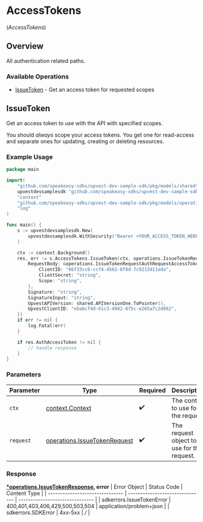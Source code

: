 # AccessTokens
(*AccessTokens*)

## Overview

All authentication related paths.

### Available Operations

* [IssueToken](#issuetoken) - Get an access token for requested scopes

## IssueToken

Get an access token to use with the API with specified scopes.

You should _always_ scope your access tokens. You get one for read-access and separate ones for updating, creating or deleting resources.

### Example Usage

```go
package main

import(
	"github.com/speakeasy-sdks/upvest-dev-sample-sdk/pkg/models/shared"
	upvestdevsamplesdk "github.com/speakeasy-sdks/upvest-dev-sample-sdk"
	"context"
	"github.com/speakeasy-sdks/upvest-dev-sample-sdk/pkg/models/operations"
	"log"
)

func main() {
    s := upvestdevsamplesdk.New(
        upvestdevsamplesdk.WithSecurity("Bearer <YOUR_ACCESS_TOKEN_HERE>"),
    )

    ctx := context.Background()
    res, err := s.AccessTokens.IssueToken(ctx, operations.IssueTokenRequest{
        RequestBody: &operations.IssueTokenRequestAuthRequestAccessToken{
            ClientID: "66f33cc6-ccf4-4562-8f8d-7c9213d11eda",
            ClientSecret: "string",
            Scope: "string",
        },
        Signature: "string",
        SignatureInput: "string",
        UpvestAPIVersion: shared.APIVersionOne.ToPointer(),
        UpvestClientID: "ebabcf4d-61c3-4942-875c-e265a7c2d062",
    })
    if err != nil {
        log.Fatal(err)
    }

    if res.AuthAccessToken != nil {
        // handle response
    }
}
```

### Parameters

| Parameter                                                                        | Type                                                                             | Required                                                                         | Description                                                                      |
| -------------------------------------------------------------------------------- | -------------------------------------------------------------------------------- | -------------------------------------------------------------------------------- | -------------------------------------------------------------------------------- |
| `ctx`                                                                            | [context.Context](https://pkg.go.dev/context#Context)                            | :heavy_check_mark:                                                               | The context to use for the request.                                              |
| `request`                                                                        | [operations.IssueTokenRequest](../../pkg/models/operations/issuetokenrequest.md) | :heavy_check_mark:                                                               | The request object to use for the request.                                       |


### Response

**[*operations.IssueTokenResponse](../../pkg/models/operations/issuetokenresponse.md), error**
| Error Object                    | Status Code                     | Content Type                    |
| ------------------------------- | ------------------------------- | ------------------------------- |
| sdkerrors.IssueTokenError       | 400,401,403,406,429,500,503,504 | application/problem+json        |
| sdkerrors.SDKError              | 4xx-5xx                         | */*                             |
